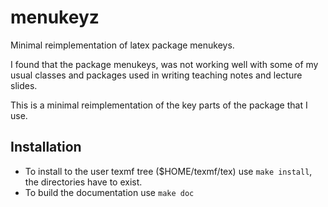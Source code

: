 # menukeyz
Minimal reimplementation of latex package menukeys.

I found that the package menukeys, was not working well with some of my usual
classes and packages used in writing teaching notes and lecture slides.

This is a minimal reimplementation of the key parts of the package that I use.

## Installation
 + To install to the user texmf tree ($HOME/texmf/tex) use `make install`, the
   directories have to exist.
 + To build the documentation use `make doc`


